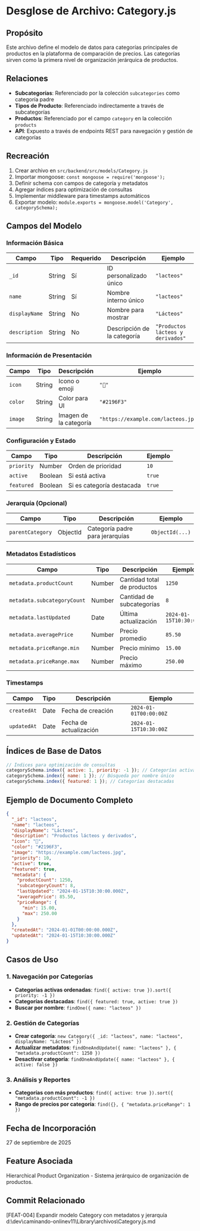 # Desglose de Archivo: Category.js

## Propósito
Este archivo define el modelo de datos para categorías principales de productos en la plataforma de comparación de precios. Las categorías sirven como la primera nivel de organización jerárquica de productos.

## Relaciones
- **Subcategorías**: Referenciado por la colección `subcategories` como categoría padre
- **Tipos de Producto**: Referenciado indirectamente a través de subcategorías
- **Productos**: Referenciado por el campo `category` en la colección `products`
- **API**: Expuesto a través de endpoints REST para navegación y gestión de categorías

## Recreación
1. Crear archivo en `src/backend/src/models/Category.js`
2. Importar mongoose: `const mongoose = require('mongoose');`
3. Definir schema con campos de categoría y metadatos
4. Agregar índices para optimización de consultas
5. Implementar middleware para timestamps automáticos
6. Exportar modelo: `module.exports = mongoose.model('Category', categorySchema);`

## Campos del Modelo

### Información Básica
| Campo | Tipo | Requerido | Descripción | Ejemplo |
|-------|------|-----------|-------------|---------|
| `_id` | String | Sí | ID personalizado único | `"lacteos"` |
| `name` | String | Sí | Nombre interno único | `"lacteos"` |
| `displayName` | String | No | Nombre para mostrar | `"Lácteos"` |
| `description` | String | No | Descripción de la categoría | `"Productos lácteos y derivados"` |

### Información de Presentación
| Campo | Tipo | Descripción | Ejemplo |
|-------|------|-------------|---------|
| `icon` | String | Icono o emoji | `"🥛"` |
| `color` | String | Color para UI | `"#2196F3"` |
| `image` | String | Imagen de la categoría | `"https://example.com/lacteos.jpg"` |

### Configuración y Estado
| Campo | Tipo | Descripción | Ejemplo |
|-------|------|-------------|---------|
| `priority` | Number | Orden de prioridad | `10` |
| `active` | Boolean | Si está activa | `true` |
| `featured` | Boolean | Si es categoría destacada | `true` |

### Jerarquía (Opcional)
| Campo | Tipo | Descripción | Ejemplo |
|-------|------|-------------|---------|
| `parentCategory` | ObjectId | Categoría padre para jerarquías | `ObjectId(...)` |

### Metadatos Estadísticos
| Campo | Tipo | Descripción | Ejemplo |
|-------|------|-------------|---------|
| `metadata.productCount` | Number | Cantidad total de productos | `1250` |
| `metadata.subcategoryCount` | Number | Cantidad de subcategorías | `8` |
| `metadata.lastUpdated` | Date | Última actualización | `2024-01-15T10:30:00Z` |
| `metadata.averagePrice` | Number | Precio promedio | `85.50` |
| `metadata.priceRange.min` | Number | Precio mínimo | `15.00` |
| `metadata.priceRange.max` | Number | Precio máximo | `250.00` |

### Timestamps
| Campo | Tipo | Descripción | Ejemplo |
|-------|------|-------------|---------|
| `createdAt` | Date | Fecha de creación | `2024-01-01T00:00:00Z` |
| `updatedAt` | Date | Fecha de actualización | `2024-01-15T10:30:00Z` |

## Índices de Base de Datos

```javascript
// Índices para optimización de consultas
categorySchema.index({ active: 1, priority: -1 }); // Categorías activas ordenadas por prioridad
categorySchema.index({ name: 1 }); // Búsqueda por nombre único
categorySchema.index({ featured: 1 }); // Categorías destacadas
```

## Ejemplo de Documento Completo

```json
{
  "_id": "lacteos",
  "name": "lacteos",
  "displayName": "Lácteos",
  "description": "Productos lácteos y derivados",
  "icon": "🥛",
  "color": "#2196F3",
  "image": "https://example.com/lacteos.jpg",
  "priority": 10,
  "active": true,
  "featured": true,
  "metadata": {
    "productCount": 1250,
    "subcategoryCount": 8,
    "lastUpdated": "2024-01-15T10:30:00.000Z",
    "averagePrice": 85.50,
    "priceRange": {
      "min": 15.00,
      "max": 250.00
    }
  },
  "createdAt": "2024-01-01T00:00:00.000Z",
  "updatedAt": "2024-01-15T10:30:00.000Z"
}
```

## Casos de Uso

### 1. Navegación por Categorías
- **Categorías activas ordenadas**: `find({ active: true }).sort({ priority: -1 })`
- **Categorías destacadas**: `find({ featured: true, active: true })`
- **Buscar por nombre**: `findOne({ name: "lacteos" })`

### 2. Gestión de Categorías
- **Crear categoría**: `new Category({ _id: "lacteos", name: "lacteos", displayName: "Lácteos" })`
- **Actualizar metadatos**: `findOneAndUpdate({ name: "lacteos" }, { "metadata.productCount": 1250 })`
- **Desactivar categoría**: `findOneAndUpdate({ name: "lacteos" }, { active: false })`

### 3. Análisis y Reportes
- **Categorías con más productos**: `find({ active: true }).sort({ "metadata.productCount": -1 })`
- **Rango de precios por categoría**: `find({}, { "metadata.priceRange": 1 })`

## Fecha de Incorporación
27 de septiembre de 2025

## Feature Asociada
Hierarchical Product Organization - Sistema jerárquico de organización de productos.

## Commit Relacionado
[FEAT-004] Expandir modelo Category con metadatos y jerarquía</content>
<parameter name="filePath">d:\dev\caminando-onlinev11\Library\archivos\Category.js.md